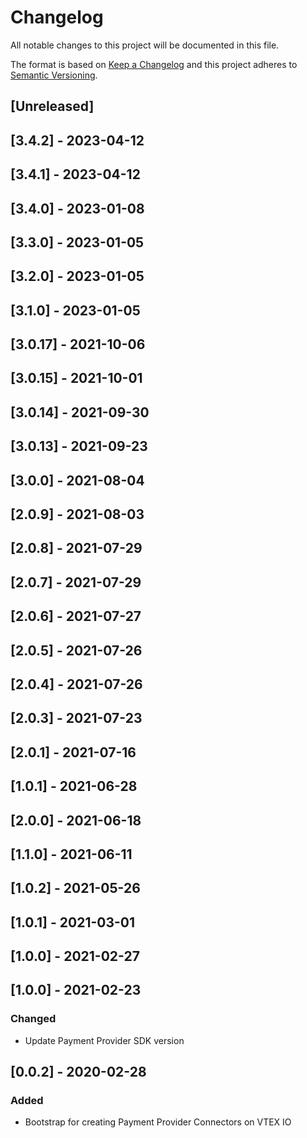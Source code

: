 # Changelog

All notable changes to this project will be documented in this file.

The format is based on [Keep a Changelog](http://keepachangelog.com/en/1.0.0/)
and this project adheres to [Semantic Versioning](http://semver.org/spec/v2.0.0.html).

## [Unreleased]

## [3.4.2] - 2023-04-12

## [3.4.1] - 2023-04-12

## [3.4.0] - 2023-01-08

## [3.3.0] - 2023-01-05

## [3.2.0] - 2023-01-05

## [3.1.0] - 2023-01-05

## [3.0.17] - 2021-10-06

## [3.0.15] - 2021-10-01

## [3.0.14] - 2021-09-30

## [3.0.13] - 2021-09-23

## [3.0.0] - 2021-08-04

## [2.0.9] - 2021-08-03

## [2.0.8] - 2021-07-29

## [2.0.7] - 2021-07-29

## [2.0.6] - 2021-07-27

## [2.0.5] - 2021-07-26

## [2.0.4] - 2021-07-26

## [2.0.3] - 2021-07-23

## [2.0.1] - 2021-07-16

## [1.0.1] - 2021-06-28

## [2.0.0] - 2021-06-18

## [1.1.0] - 2021-06-11

## [1.0.2] - 2021-05-26

## [1.0.1] - 2021-03-01

## [1.0.0] - 2021-02-27

## [1.0.0] - 2021-02-23

### Changed

- Update Payment Provider SDK version

## [0.0.2] - 2020-02-28

### Added

- Bootstrap for creating Payment Provider Connectors on VTEX IO
